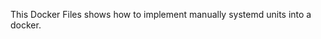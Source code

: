 <!-- 

	Bruno Mondelo Giaramita                                    
	mondelob14@gmail.com                                       
	isx48185462                                                
	Escola del Treball de Barcelona 2017-05-15
	
                                                      -->

This Docker Files shows how to implement manually systemd units into a
docker.
